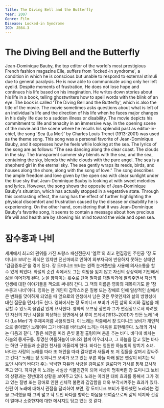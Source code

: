 ```yaml
---
Title: The Diving Bell and the Butterfly
Year: 2007
Genre: Film
Disease: Locked-in Syndrome
ICD: JB64.3
---
```


# The Diving Bell and the Butterfly

Jean-Dominique Bauby, the top editor of the world's most prestigious French fashion magazine Elle, suffers from 'locked-in syndrome', a condition in which he is conscious but unable to respond to external stimuli due to general paralysis. He is now able to communicate using only her left eyelid. Despite moments of frustration, He does not lose hope and continues his life based on his imagination. He writes down stories about his life in a book, telling ghostwriters how to spell words with the blink of an eye. The book is called 'The Diving Bell and the Butterfly', which is also the title of the movie. The movie sometimes asks questions about what is left of an individual's life and the direction of his life when he faces major changes in his daily life due to a sudden illness or disability. The movie depicts his commitment to life and tenacity in an immersive way. In the opening scene of the movie and the scene where he recalls his splendid past as editor-in-chief, the song 'Sea (La Mer)' by Charles Louis Trenet (1913-2001) was used as the theme song. This song was a personal favorite of Jean-Dominique Bauby, and it expresses how he feels while looking at the sea. The lyrics of the song are as follows: "The sea dancing along the clear coast. The clouds in the sky. The transparent summer sky blends with the sea, and the sea, containing the sky, blends the white clouds with the pure angel. The sea is a shepherd girl in the eternal sky. The sea gently wraps its reeds, birds, and houses along the shore, along with the song of love." The song describes the ample freedom and love given by the open sea with clear sunlight under the blue sky that Jean-Dominique Bauby is looking at with sweet melodies and lyrics. However, the song shows the opposite of Jean-Dominique Bauby's situation, which has actually stopped in a vegetative state. Through this contrasting effect, the song has the effect of further highlighting the physical discomfort and frustration caused by the disease or disability he is experiencing. On the other hand, considering that it was Jean-Dominique Bauby's favorite song, it seems to contain a message about how precious life will and health are by showing his mind toward the wide and open sea.

# 잠수종과 나비

세계에서 최고의 권위를 가진 프랑스 패션전문지 '엘르'의 최고 편집장인 주인공 '장 도미니크 보비'는 의식은 있지만 전신마비로 인하여 외부자극에 반응하지 못하는 상태인 '감금증후군'을 겪게 된다. 장 도미니크 보비는 왼쪽 눈꺼풀만을 사용해 의사소통을 할 수 있게 되었다. 좌절의 순간 속에서도 그는 희망을 잃지 않고 자신의 상상력에 기반해서 삶을 이어가게 된다. 눈을 깜빡이는 횟수로 단어 철자를 대필작가에 알려주면서 자신의 인생에 대한 이야기들을 책으로 써내려 간다. 그 책의 이름은 영화의 제목이기도 한 '잠수종과 나비'이다. 영화는 한 개인이 갑작스러운 질병 또는 장애로 인해 일상적인 삶에서 큰 변화를 맞이하게 되었을 때 앞으로의 인생에서 남은 것은 무엇인지와 삶의 방향성에 대한 질문을 던지기도 한다. 영화에서는 장 도미니크 보비가 가진 삶의 의지와 집념을 체감할 수 있도록 몰입감 있게 묘사한다. 영화의 오프닝 장면과 그가 편집장으로서 화려했던 자신의 지난 시절을 회상하는 장면에서 샬 루이 뜨레네(1913~2001)가 만든 노래 '바다 (La Mer)'가 주제곡처럼 사용되었다. 이 노래는 작중에서 장 도미니크 보비가 개인적으로 좋아했던 노래이며 그가 바다를 바라보며 느끼는 마음을 표현해준다. 노래의 가사는 다음과 같다. "맑은 해안을 따라 은빛 물결 출렁이며 춤을 추는 바다. 바다에 비치는 하늘의 뭉게구름. 투명한 여름하늘이 바다와 함께 어우러지고, 그 하늘을 담고 있는 바다는 하얀 구름들과 순결한 천사를 어울리게 한다. 바다는 영원한 하늘빛의 양치기 소녀. 바다는 사랑의 노래를 따라 또 해안을 따라 갈대밭과 새들과 또 저 집들을 살며시 감싸주고 간다." 노래는 장 도미니크 보비가 보고 있는 푸른 하늘 아래 맑은 햇살이 비치는 탁 트인 시야의 바다가 주는 넉넉한 자유와 사랑을 감미로운 멜로디와 가사를 통해 묘사해주고 있다. 하지만 이 노래는 사실상 식물인간이 되어 세상이 멈취버린 장 도미니크 보비의 상황과는 정반대의 상황을 보여주고 있다. 노래는 이러한 대비 효과를 통해서 그가 겪고 있는 질병 또는 장애로 인한 신체적 불편과 갑갑함을 더욱 부각시켜주는 효과가 있다. 한편 이 노래에 대해서 관점을 달리하여 보면, 장 도미니크 보비가 좋아했던 노래라는 점을 고려했을 때 그의 넓고 탁 트인 바다를 향하는 마음을 보여줌으로써 삶의 의지와 건강이 얼마나 소중한지에 대한 메시지도 담고 있는 것 같다.
